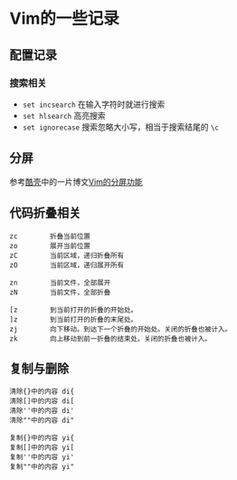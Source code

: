 # Vim的一些记录

## 配置记录

### 搜索相关

- `set incsearch` 在输入字符时就进行搜索
- `set hlsearch` 高亮搜索
- `set ignorecase` 搜索忽略大小写，相当于搜索结尾的 `\c`


## 分屏

参考[酷壳](http://coolshell.cn)中的一片博文[Vim的分屏功能](http://coolshell.cn/articles/1679.html)

## 代码折叠相关
```
zc        折叠当前位置
zo        展开当前位置
zC        当前区域，递归折叠所有
zO        当前区域，递归展开所有

zn        当前文件，全部展开
zN        当前文件，全部折叠

[z        到当前打开的折叠的开始处。
]z        到当前打开的折叠的末尾处。
zj        向下移动。到达下一个折叠的开始处。关闭的折叠也被计入。
zk        向上移动到前一折叠的结束处。关闭的折叠也被计入。
```

## 复制与删除
```
清除{}中的内容 di{
清除[]中的内容 di[
清除''中的内容 di'
清除""中的内容 di"

复制{}中的内容 yi{
复制[]中的内容 yi[
复制''中的内容 yi'
复制""中的内容 yi"

```
